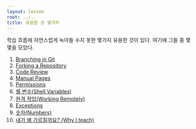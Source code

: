 ```yaml
---
layout: lesson
root: ../..
title: 유용한 것 몇가지
---
```

학습 흐름에 자연스럽게 녹아들 수지 못한 몇가지 유용한 것이 있다. 여기에 그들 중 몇몇을 모았다.

<div class="toc" markdown="1">

1.  [Branching in Git](01-branching.html)
2.  [Forking a Repository](02-forking.html)
3.  [Code Review](03-review.html)
4.  [Manual Pages](04-man.html)
5.  [Permissions](05-permissions.html)
6.  [쉘 변수(Shell Variables)](06-shellvar.html)
7.  [원격 작업(Working Remotely)](07-ssh.html)
8.  [Exceptions](08-exceptions.html)
9.  [숫자(Numbers)](09-numbers.html)
10. [내가 왜 가르칠까요? (Why I teach)](10-why.html)

</div>
